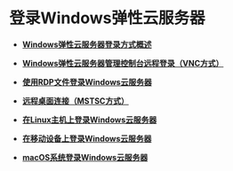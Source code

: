 # 登录Windows弹性云服务器<a name="ecs_03_0125"></a>

-   **[Windows弹性云服务器登录方式概述](Windows弹性云服务器登录方式概述.md)**  

-   **[Windows弹性云服务器管理控制台远程登录（VNC方式）](Windows弹性云服务器管理控制台远程登录（VNC方式）.md)**  

-   **[使用RDP文件登录Windows云服务器](使用RDP文件登录Windows云服务器.md)**  

-   **[远程桌面连接（MSTSC方式）](远程桌面连接（MSTSC方式）.md)**  

-   **[在Linux主机上登录Windows云服务器](在Linux主机上登录Windows云服务器.md)**  

-   **[在移动设备上登录Windows云服务器](在移动设备上登录Windows云服务器.md)**  

-   **[macOS系统登录Windows云服务器](macOS系统登录Windows云服务器.md)**  


